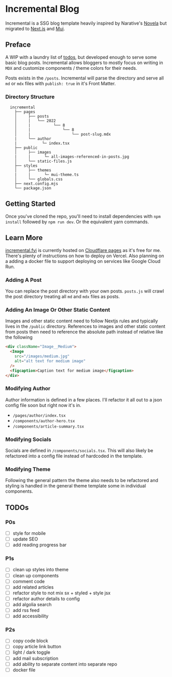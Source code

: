 # Incremental Blog

Incremental is a SSG blog template heavily inspired by Narative's [Novela](https://novela.narative.co/) but migrated to [Next.js](https://nextjs.org/) and [Mui](htttps://mui.com).


## Preface
A WIP with a laundry list of [todos](#todos), but developed enough to serve some basic blog posts.  Incremental allows bloggers to mostly focus on writing in `MDX` and customize components / theme colors for their needs.

Posts exists in the `/posts`.  Incremental will parse the directory and serve all `md` or `mdx` files with `publish: true` in it's Front Matter.

### Directory Structure
```
  incremental
    ├── pages
    │     ├── posts         
    │     |   └── 2022
    │     |          └── 8
    │     |              └── 8
    │     |                  └── post-slug.mdx
    |     └── author
    |           └─ index.tsx
    ├── public
    │     ├── images
    |     |      └─ all-images-referenced-in-posts.jpg
    │     └── static-files.js
    ├── styles
    │     ├── themes
    |     |      └─ mui-theme.ts
    │     └── globals.css
    ├── next.config.mjs
    └── package.json
```

## Getting Started

Once you've cloned the repo, you'll need to install dependencies with 
`npm install` followed by `npm run dev`.  Or the equivalent yarn commands.

## Learn More

[incremental.fyi](https://incremental.fyi) is currently hosted on [Cloudflare pages](https://developers.cloudflare.com/pages/framework-guides/deploy-a-nextjs-site/#deploy-your-application-to-cloudflare-pages) as it's free for me.  There's plenty of instructions on how to deploy on Vercel.  Also planning on a adding a docker file to support deploying on services like Google Cloud Run.

### Adding A Post
You can replace the post directory with your own posts.  `posts.js` will crawl the post directory treating all `md` and `mdx` files as posts.

### Adding An Image Or Other Static Content
Images and other static content need to follow Nextjs rules and typically lives in the `/public` directory.  References to images and other static content from posts then need to reference the absolute path instead of relative like the following

```html
<div className="Image__Medium">
  <Image
    src="/images/medium.jpg"
    alt="alt text for medium image"
  />
  <figcaption>Caption text for medium image</figcaption>
</div>
```

### Modifying Author
Author information is defined in a few places.  I'll refactor it all out to a json config file soon but right now it's in.
-  `/pages/author/index.tsx`
-  `/components/author-hero.tsx`
-  `/components/article-summary.tsx`

### Modifying Socials
Socials are defined in `/components/socials.tsx`.  This will also likely be refactored into a config file instead of hardcoded in the template.

### Modifying Theme
Following the general pattern the theme also needs to be refactored and styling is handled in the general theme template some in individual components. 

## TODOs
### P0s
- [ ] style for mobile
- [ ] update SEO
- [ ] add reading progress bar
### P1s
- [ ] clean up styles into theme
- [ ] clean up components
- [ ] comment code
- [ ] add related articles 
- [ ] refactor style to not mix sx + styled + style jsx
- [ ] refactor author details to config
- [ ] add algolia search
- [ ] add rss feed
- [ ] add accessibility
### P2s
- [ ] copy code block 
- [ ] copy article link button
- [ ] light / dark toggle
- [ ] add mail subscription
- [ ] add ability to separate content into separate repo
- [ ] docker file

